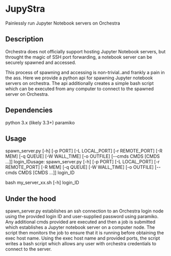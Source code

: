# JupyStra
Painlessly run Jupyter Notebook servers on Orchestra

## Description
Orchestra does not officially support hosting Jupyter Notebook servers, but throught
the magic of SSH port forwarding, a notebook server can be securely spawned and accessed.

This process of spawning and accessing is non-trivial..and frankly a pain in the ass.
Here we provide a python api for spawning Jupyter notebook servers on orchestra. The
api additionally creates a simple bash script which can be executed from any computer
to connect to the spawned server on Orchestra.

## Dependencies
python 3.x (likely 3.3+)
paramiko

## Usage
spawn_server.py [-h] [-p PORT] [-L LOCAL_PORT] [-r REMOTE_PORT]
                       [-R MEM] [-q QUEUE] [-W WALL_TIME] [-o OUTFILE]
                       [--cmds CMDS [CMDS ...]]
                       login_IDusage: spawn_server.py [-h] [-p PORT] [-L LOCAL_PORT] [-r REMOTE_PORT]
                       [-R MEM] [-q QUEUE] [-W WALL_TIME] [-o OUTFILE]
                       [--cmds CMDS [CMDS ...]]
                       login_ID

bash my_server_xx.sh [-h] login_ID

## Under the hood
spawn_server.py establishes an ssh connection to an Orchestra login node using the provided login ID and
user-supplied password using paramiko. Any additional cmds provided are executed
and then a job is submitted which establishes a Jupyter notebook server on a computer node.
The script then monitors the job to ensure that it is running before obtaining the exec host name.
Using the exec host name and provided ports, the script writes a bash script which allows any
user with orchestra credentials to connect to the server.
